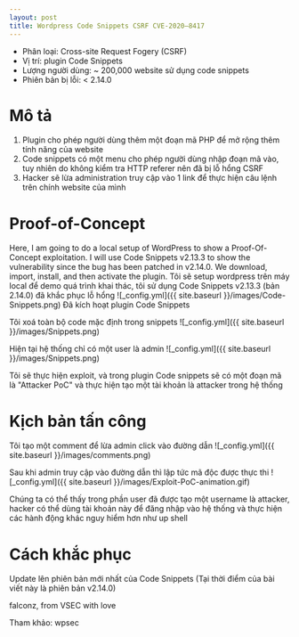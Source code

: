 ```yaml
---
layout: post
title: Wordpress Code Snippets CSRF CVE-2020–8417
---
```


- Phân loại: Cross-site Request Fogery (CSRF)
- Vị trí: plugin Code Snippets
- Lượng người dùng: ~ 200,000 website sử dụng code snippets
- Phiên bản bị lỗi: < 2.14.0

# Mô tả
1. Plugin cho phép người dùng thêm một đoạn mã PHP để mở rộng thêm tính năng của website
2. Code snippets có một menu cho phép người dùng nhập đoạn mã vào, tuy nhiên do không kiểm tra HTTP referer nên đã bị lỗ hổng CSRF
3. Hacker sẽ lừa administration truy cập vào 1 link để thực hiện câu lệnh trên chính website của mình

# Proof-of-Concept

Here, I am going to do a local setup of WordPress to show a Proof-Of-Concept exploitation. I will use Code Snippets v2.13.3 to show the vulnerability since the bug has been patched in v2.14.0.
We download, import, install, and then activate the plugin.
Tôi sẽ setup wordpress trên máy local để demo quá trình khai thác, tôi sử dụng Code Snippets v2.13.3 (bản 2.14.0) đã khắc phục lỗ hổng
![_config.yml]({{ site.baseurl }}/images/Code-Snippets.png)
Đã kích hoạt plugin Code Snippets

Tôi xoá toàn bộ code mặc định trong snippets
![_config.yml]({{ site.baseurl }}/images/Snippets.png)

Hiện tại hệ thống chỉ có một user là admin
![_config.yml]({{ site.baseurl }}/images/Snippets.png)

Tôi sẽ thực hiện exploit, và trong plugin Code snippets sẽ có một đoạn mã là "Attacker PoC" và thực hiện tạo một tài khoản là attacker trong hệ thống

# Kịch bản tấn công

Tôi tạo một comment để lừa admin click vào đường dẫn
![_config.yml]({{ site.baseurl }}/images/comments.png)

Sau khi admin truy cập vào đường dẫn thì lập tức mã độc được thực thi
![_config.yml]({{ site.baseurl }}/images/Exploit-PoC-animation.gif)

Chúng ta có thể thấy trong phần user đã được tạo một username là attacker, hacker có thể dùng tài khoản này để đăng nhập vào hệ thống và thực hiện các hành động khác nguy hiểm hơn như up shell

# Cách khắc phục

Update lên phiên bản mới nhất của Code Snippets (Tại thời điểm của bài viết này là phiên bản v2.14.0)


falconz, from VSEC with love

Tham khảo: wpsec